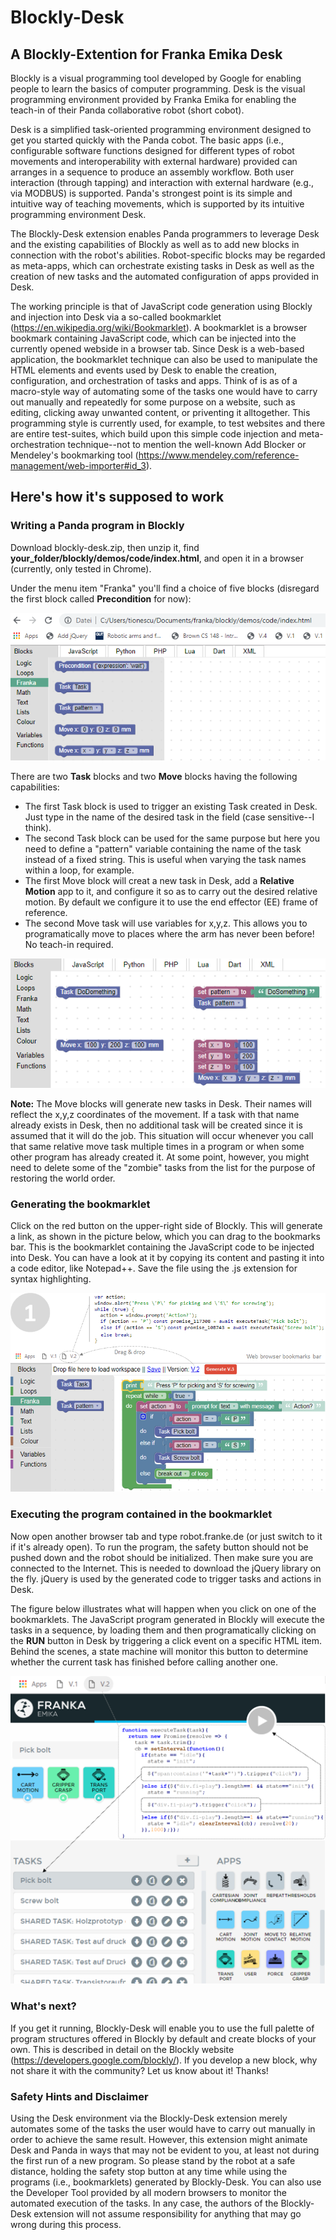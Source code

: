 # Blockly-Desk
## A Blockly-Extention for Franka Emika Desk

Blockly is a visual programming tool developed by Google for enabling people to learn the basics of computer programming. Desk is the visual programming environment provided by Franka Emika for enabling the teach-in of their Panda collaborative robot (short cobot).

Desk is a simplified task-oriented programming environment designed to get you started quickly with the Panda cobot. The basic apps (i.e., configurable software functions designed for different types of robot movements and interoperability with external hardware) provided can arranges in a sequence to produce an assembly workflow. Both user interaction (through tapping) and interaction with external hardware (e.g., via MODBUS) is supported. Panda's strongest point is its simple and intuitive way of teaching movements, which is supported by its intuitive programming environment Desk. 

The Blockly-Desk extension enables Panda programmers to leverage Desk and the existing capabilities of Blockly as well as to add new blocks in connection with the robot's abilities. Robot-specific blocks may be regarded as meta-apps, which can orchestrate existing tasks in Desk as well as the creation of new tasks and the automated configuration of apps provided in Desk. 

The working principle is that of JavaScript code generation using Blockly and injection into Desk via a so-called bookmarklet (https://en.wikipedia.org/wiki/Bookmarklet). A bookmarklet is a browser bookmark containing JavaScript code, which can be injected into the currently opened webside in a browser tab. Since Desk is a web-based application, the bookmarklet technique can also be used to manipulate the HTML elements and events used by Desk to enable the creation, configuration, and orchestration of tasks and apps. Think of is as of a macro-style way of automating some of the tasks one would have to carry out manually and repeatedly for some purpose on a website, such as editing, clicking away unwanted content, or priventing it alltogether. This programming style is currently used, for example, to test websites and there are entire test-suites, which build upon this simple code injection and meta-orchestration technique--not to mention the well-known Add Blocker or Mendeley's bookmarking tool (https://www.mendeley.com/reference-management/web-importer#id_3).   

## Here's how it's supposed to work

### Writing a Panda program in Blockly

Download blockly-desk.zip, then unzip it, find **your_folder/blockly/demos/code/index.html**, and open it in a browser (currently, only tested in Chrome).

Under the menu item "Franka" you'll find a choice of five blocks (disregard the first block called **Precondition** for now):

![alt text](https://raw.githubusercontent.com/comemak/blockly-desk/master/franka_tasks.png)  

There are two **Task** blocks and two **Move** blocks having the following capabilities:
* The first Task block is used to trigger an existing Task created in Desk. Just type in the name of the desired task in the field (case sensitive--I think).
* The second Task block can be used for the same purpose but here you need to define a "pattern" variable containing the name of the task instead of a fixed string. This is useful when varying the task names within a loop, for example. 
* The first Move block will creat a new task in Desk, add a **Relative Motion** app to it, and configure it so as to carry out the desired relative motion. By default we configure it to use the end effector (EE) frame of reference.
* The second Move task will use variables for x,y,z. This allows you to programatically move to places where the arm has never been before! No teach-in required. 

![alt text](https://raw.githubusercontent.com/comemak/blockly-desk/master/blocks.png)

**Note:** The Move blocks will generate new tasks in Desk. Their names will reflect the x,y,z coordinates of the movement. If a task with that name already exists in Desk, then no additional task will be created since it is assumed that it will do the job. This situation will occur whenever you call that same relative move task multiple times in a program or when some other program has already created it. At some point, however, you might need to delete some of the "zombie" tasks from the list for the purpose of restoring the world order.  

### Generating the bookmarklet

Click on the red button on the upper-right side of Blockly. This will generate a link, as shown in the picture below, which you can drag to the bookmarks bar. This is the bookmarklet containing the JavaScript code to be injected into Desk. You can have a look at it by copying its content and pasting it into a code editor, like Notepad++. Save the file using the .js extension for syntax highlighting. 

![alt text](https://raw.githubusercontent.com/comemak/blockly-desk/master/blockly.png)

### Executing the program contained in the bookmarklet

Now open another browser tab and type robot.franke.de (or just switch to it if it's already open). To run the program, the safety button should not be pushed down and the robot should be initialized. Then make sure you are connected to the Internet. This is needed to download the jQuery library on the fly. jQuery is used by the generated code to trigger tasks and actions in Desk. 

The figure below illustrates what will happen when you click on one of the bookmarklets. The JavaScript program generated in Blockly will execute the tasks in a sequence, by loading them and then programatically clicking on the **RUN** button in Desk by triggering a click event on a specific HTML item. Behind the scenes, a state machine will monitor this button to determine whether the current task has finished before calling another one.

![alt text](https://raw.githubusercontent.com/comemak/blockly-desk/master/desk.png)

### What's next?

If you get it running, Blockly-Desk will enable you to use the full palette of program structures offered in Blockly by default and create blocks of your own. This is described in detail on the Blockly website (https://developers.google.com/blockly/). If you develop a new block, why not share it with the community? Let us know about it! Thanks!

### Safety Hints and Disclaimer

Using the Desk environment via the Blockly-Desk extension merely automates some of the tasks the user would have to carry out manually in order to achieve the same result. However, this extension might animate Desk and Panda in ways that may not be evident to you, at least not during the first run of a new program. So please stand by the robot at a safe distance, holding the safety stop button at any time while using the programs (i.e., bookmarklets) generated by Blockly-Desk. You can also use the Developer Tool provided by all modern browsers to monitor the automated execution of the tasks. In any case, the authors of the Blockly-Desk extension will not assume responsibility for anything that may go wrong during this process.




